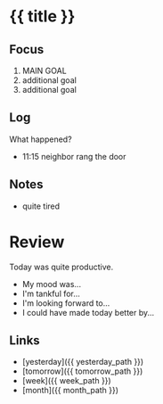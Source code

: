 # {{ title }}

## Focus
1. MAIN GOAL
2. additional goal
3. additional goal

## Log
What happened?
- 11:15 neighbor rang the door

## Notes
- quite tired

# Review
Today was quite productive.

- My mood was...
- I'm tankful for...
- I'm looking forward to...
- I could have made today better by...

## Links
- [yesterday]({{ yesterday_path }})
- [tomorrow]({{ tomorrow_path }})
- [week]({{ week_path }})
- [month]({{ month_path }})
